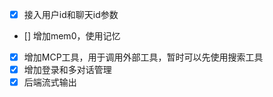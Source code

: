 - [x] 接入用户id和聊天id参数
- [] 增加mem0，使用记忆
- [x] 增加MCP工具，用于调用外部工具，暂时可以先使用搜索工具
- [x] 增加登录和多对话管理
- [x] 后端流式输出